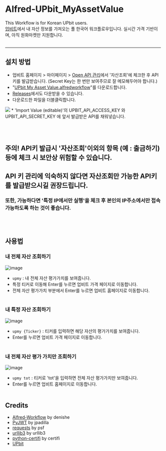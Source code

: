 # Alfred-UPbit_MyAssetValue
This Workflow is for Korean UPbit users.  
[업비트](https://upbit.com/home)에서 내 자산 정보를 가져오는 풀 한국어 워크플로우입니다. 실시간 가격 기반이며, 아직 원화마켓만 지원합니다.<br/><br/>
  
----------
## 설치 방법
* 업비트 홈페이지 > 마이페이지 > [Open API 관리](https://upbit.com/mypage/open_api_management?)에서 '자산조회'에 체크한 후 API키를 발급받습니다. (Secret Key는 한 번만 보여주므로 잘 메모해두어야 합니다.)
* "[UPbit My Asset Value.alfredworkflow](https://github.com/custardcream98/Alfred-UPbit_MyAssetValue/raw/main/UPbit%20My%20Asset%20Value.alfredworkflow)"를 다운로드합니다.
* [Releases](https://github.com/custardcream98/Alfred-UPbit_MyAssetValue/releases)에서도 다운받을 수 있습니다.
* 다운로드한 파일을 더블클릭합니다.
<img src ="https://user-images.githubusercontent.com/87423085/131264038-c7fc3359-3610-4700-a064-cde82aa72805.png">
* 'Import Value (editable)'의 UPBIT_API_ACCESS_KEY 와 UPBIT_API_SECRET_KEY 에 앞서 발급받은 API를 채워넣습니다.

<br/><br/>
## 주의! API키 발급시 '자산조회'이외의 항목 (예 : 출금하기) 등에 체크 시 보안상 위험할 수 있습니다.
## API 키 관리에 익숙하지 않다면 자산조회만 가능한 API키를 발급받으시길 권장드립니다.
### 또한, 가능하다면 '특정 IP에서만 실행'을 체크 후 본인의 IP주소에서만 접속 가능하도록 하는 것이 좋습니다. 
<br/><br/>


## 사용법
### 내 전체 자산 조회하기
![image](https://user-images.githubusercontent.com/87423085/131264345-09e5e619-9f56-4426-9a82-54a0b164aa56.png)
* `upmy` : 내 전체 자산 평가가치를 보여줍니다.
* 특정 티커로 이동해 Enter를 누르면 업비트 가격 페이지로 이동합니다.
* 전체 자산 평가가치 부분에서 Enter를 누르면 업비트 홈페이지로 이동합니다.
<br/><br/>
### 내 특정 자산 조회하기
![image](https://user-images.githubusercontent.com/87423085/131264383-013792f2-2137-4da1-84e5-e287c427f39f.png)
* `upmy {Ticker}` : 티커를 입력하면 해당 자산의 평가가치를 보여줍니다.
* Enter를 누르면 업비트 가격 페이지로 이동합니다.
<br/><br/>
### 내 전체 자산 평가 가치만 조회하기
![image](https://user-images.githubusercontent.com/87423085/131264412-84983bef-113c-4560-bda1-ee0e5e6f6939.png)
* `upmy tot` : 티커로 'tot'을 입력하면 전체 자산 평가가치만 보여줍니다.
* Enter를 누르면 업비트 홈페이지로 이동합니다.
<br/><br/>

## Credits
* [Alfred-Workflow](https://github.com/deanishe/alfred-workflow) by denishe
* [PyJWT](https://github.com/jpadilla/pyjwt) by jpadilla
* [requests](https://github.com/psf/requests) by psf
* [urllib3](https://github.com/urllib3/urllib3) by urllib3
* [python-certifi](https://github.com/certifi/python-certifi) by certifi
* [UPbit](https://upbit.com/home)


